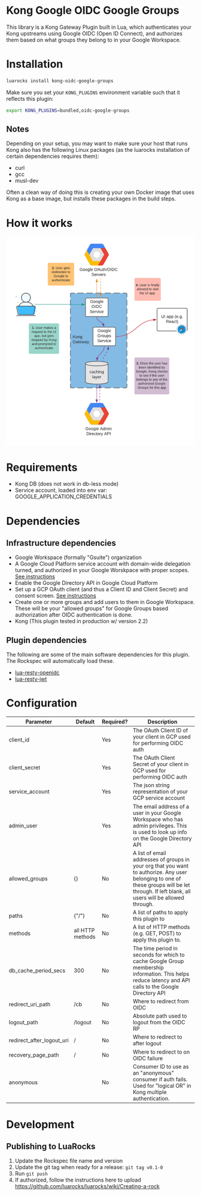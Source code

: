 # Kong Google OIDC Google Groups
This library is a Kong Gateway Plugin built in Lua, which authenticates your Kong upstreams using Google OIDC (Open ID Connect),
and authorizes them based on what groups they belong to in your Google Workspace.

# Installation

```bash
luarocks install kong-oidc-google-groups
```

Make sure you set your `KONG_PLUGINS` environment variable such that it reflects this plugin:

```bash
export KONG_PLUGINS=bundled,oidc-google-groups
```

## Notes
Depending on your setup, you may want to make sure your host that runs Kong also has the following 
Linux packages (as the luarocks installation of certain dependencies requires them):

- curl 
- gcc 
- musl-dev

Often a clean way of doing this is creating your own Docker image that uses Kong as a base image, but installs these 
packages in the build steps. 

# How it works
![How Kong OIDC Google Groups works](kong-oidc-google-groups-overview.png)


# Requirements
* Kong DB (does not work in db-less mode)
* Service account, loaded into env var: GOOGLE_APPLICATION_CREDENTIALS

# Dependencies

## Infrastructure dependencies
- Google Workspace (formally "Gsuite") organization
- A Google Cloud Platform service account with domain-wide delegation turned, and authorized in your Google 
  Worskpace with proper scopes. [See instructions](https://developers.google.com/admin-sdk/directory/v1/guides/delegation)
- Enable the Google Directory API in Google Cloud Platform
- Set up a GCP OAuth client (and thus a Client ID and Client Secret) and consent screen. [See instructions](https://developers.google.com/identity/protocols/oauth2/openid-connect)
- Create one or more groups and add users to them in Google Workspace. These will be your "allowed groups" for Google 
  Groups based authorization after OIDC authentication is done.
- Kong (This plugin tested in production w/ version 2.2)
  
## Plugin dependencies
The following are some of the main software dependencies for this plugin. The Rockspec will automatically load these.
- [lua-resty-openidc](https://github.com/zmartzone/lua-resty-openidc) 
- [lua-resty-jwt](https://github.com/SkyLothar/lua-resty-jwt)


# Configuration

| Parameter                 | Default          | Required? | Description                                                                                                                                                                                  |
|---------------------------|------------------|-----------|----------------------------------------------------------------------------------------------------------------------------------------------------------------------------------------------|
| client_id                 |                  | Yes       | The OAuth Client ID of your client in GCP used for performing OIDC auth                                                                                                                      |
| client_secret             |                  | Yes       | The OAuth Client Secret of your client in GCP used for performing OIDC auth                                                                                                                  |
| service_account           |                  | Yes       | The json string representation of your GCP service account                                                                                                                                   |
| admin_user                |                  | Yes       | The email address of a user in your Google Workspace who has admin privileges. This is used to look up info on the Google Directory API                                                      |
| allowed_groups            | {}               | No        | A list of email addresses of groups in your org that you want to authorize. Any user belonging to one of these groups will be let through. If left blank, all users will be allowed through. |
| paths                     | {"/"}            | No        | A list of paths to apply this plugin to                                                                                                                                                      |
| methods                   | all HTTP methods | No        | A list of HTTP methods (e.g. GET, POST) to apply this plugin to.                                                                                                                             |
| db_cache_period_secs      | 300              | No        | The time period in seconds for which to cache Google Group membership information. This helps reduce latency and API calls to the Google Directory API                                       |
| redirect_uri_path         | /cb              | No        | Where to redirect from OIDC                                                                                                                                                                  |
| logout_path               | /logout          | No        | Absolute path used to logout from the OIDC RP                                                                                                                                                |
| redirect_after_logout_uri | /                | No        | Where to redirect to after logout                                                                                                                                                            |
| recovery_page_path        | /                | No        | Where to redirect to on OIDC failure                                                                                                                                                            |
| anonymous                 |                  | No        | Consumer ID to use as an "anonymous" consumer if auth fails. Used for "logical OR" in Kong multiple authentication.                                                                                                                                                            |

# Development
## Publishing to LuaRocks
1. Update the Rockspec file name and version 
2. Update the git tag when ready for a release: `git tag v0.1-0`
3. Run `git push`
4. If authorized, follow the instructions here to upload https://github.com/luarocks/luarocks/wiki/Creating-a-rock
